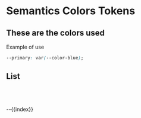 # Semantics Colors Tokens

## These are the colors used

Example of use

```css
--primary: var(--color-blue);
```

## List

<script setup lang="ts">
import colorDoc from './stylesContainer.vue'

const themeList = {
  'primary-color': 'var(--color-blue)',
  'text-default-color': 'var(--color-white)',
  'error-color': 'var(--color-red)',
  'valid-color': 'var(--color-green)',
  'info-color': 'var(--color-orange)',
  'icon-default-color': 'var(--color-grey-10)',
  'panel-background-header': 'var(--color-grey-60)',
  'panel-background-body': 'var(--color-grey-50)',
  'panel-background-separator': 'var(--color-grey-20)',
  'panel-background-alternative': 'var(--color-grey-30)',
  'input-background': 'var(--color-grey-55)',
  'background': 'var(--color-grey-55)',
}

</script>
<div class="colorContainer">
<colorDoc v-for="(item, index) in themeList" :copyContent="`var(--${index}})`">
    <div class="blockColor" :style="{
        'backgroundColor': item
    }" >
    </div>
    --{{index}}
</colorDoc >
</div>

<style>
    .blockColor{
        width: 120px;
        height: 50px;
    }
    .colorContainer{
        display: grid;
        grid-template-columns: 1fr 1fr  1fr;
        column-gap: 15px;
    }

    </style>

